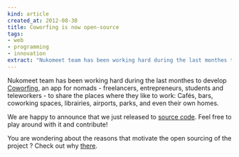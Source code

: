 ```yaml
---
kind: article
created_at: 2012-08-30
title: Coworfing is now open-source
tags:
- web
- programming
- innovation
extract: "Nukomeet team has been working hard during the last monthes to develop Coworfing, an app for nomads - freelancers, entrepreneurs, students and teleworkers - to share the places where they like to work: Cafés, bars, coworking spaces, librairies, airports, parks, and even their own homes."
---
```


Nukomeet team has been working hard during the last monthes to develop [Coworfing]("http://coworfing.com"), an app for nomads - freelancers, entrepreneurs, students and teleworkers - to share the places where they like to work: Cafés, bars, coworking spaces, librairies, airports, parks, and even their own homes.

We are happy to announce that we just released to [source code]("http://github.com/nukomeet/coworfing"). Feel free to play around with it and contribute!

You are wondering about the reasons that motivate the open sourcing of the project ? Check out why [there](http://coworfing.tumblr.com/post/30524579773/why-we-are-open-sourcing).

